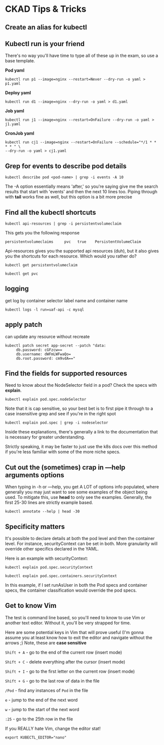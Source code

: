 # CKAD Tips & Tricks

## Create an alias for kubectl

## Kubectl run is your friend

There's no way you'll have time to type all of these up in the exam, so use a base template.

**Pod yaml**

    kubectl run p1 --image=nginx --restart=Never --dry-run -o yaml > p1.yaml

**Deploy yaml**

    kubectl run d1 --image=nginx --dry-run -o yaml > d1.yaml

**Job yaml**

    kubectl run j1 --image=nginx --restart=OnFailure --dry-run -o yaml > j1.yaml

**CronJob yaml**

    kubectl run cj1 --image=nginx --restart=OnFailure --schedule="*/1 * * * * " \
    --dry-run -o yaml > cj1.yaml

## Grep for events to describe pod details

    kubectl describe pod <pod-name> | grep -i events -A 10

The -A option essentially means 'after,' so you're saying give me the search results that start with 'events' and then the next 10 lines too. Piping through with **tail** works fine as well, but this option is a bit more precise

## Find all the kubectl shortcuts

    kubectl api-resources | grep -i persistentvolumeclaim

This gets you the following response

    persistentvolumeclaims     pvc   true    PersistentVolumeClaim

Api-resources gives you the supported api resources (duh), but it also gives you the shortcuts for each resource. Which would you rather do?

    kubectl get persistentvolumeclaim

    kubectl get pvc
    
## logging 
get log by container selector label name and container name

    kubectl logs -l run=uaf-api -c mysql
    
## apply patch 
can update any resource without recreate 

    kubectl patch secret app-secret --patch "data:                                                                            
         db.password: cGFzcw==
         db.username: dWFmLWFwaQo=
         db.root.password: cm9vdA=="

## Find the fields for supported resources

Need to know about the NodeSelector field in a pod? Check the specs with **explain**. 

    kubectl explain pod.spec.nodeSelector

Note that it is cap sensitive, so your best bet is to first pipe it through to a case insensitive grep and see if you're in the right spot

    kubectl explain pod.spec | grep -i nodeselector

Inside these explanations, there's generally a link to the documentation that is necessary for greater understanding.

Strictly speaking, it may be faster to just use the k8s docs over this method if you're less familiar with some of the more niche specs.

## Cut out the (sometimes) crap in —help arguments options

When typing in -h or —help, you get A LOT of options info populated, where generally you may just want to see some examples of the object being used. To mitigate this, use **head** to only see the examples. Generally, the first 25-30 lines are strictly example based.

    kubectl annotate --help | head -30

## Specificity matters

It's possible to declare details at both the pod level and then the container level. For instance, securityContext can be set in both. More granularity will override other specifics declared in the YAML.

Here is an example with securityContext:

    kubectl explain pod.spec.securityContext

    kubectl explain pod.spec.containers.securityContext

In this example, if I set runAsUser in both the Pod specs and container specs, the container classification would override the pod specs. 

## Get to know Vim

The test is command line based, so you'll need to know to use Vim or another text editor. Without it, you'll be very strapped for time.

Here are some potential keys in Vim that will prove useful (I'm gonna assume you at least know how to exit the editor and navigate without the arrows ;) Note, these are **case sensitive**

`Shift + A` - go to the end of the current row (insert mode)

`Shift + C` - delete everything after the cursor (insert mode)

`Shift + I` - go to the first letter on the current row (insert mode)

`Shift + G` - go to the last row of data in the file

`/Pod` - find any instances of `Pod` in the file

`e` - jump to the end of the next word

`w` - jump to the start of the next word

`:25` - go to the 25th row in the file

If you REALLY hate Vim, change the editor stat!

```
export KUBECTL_EDITOR="nano"

```
